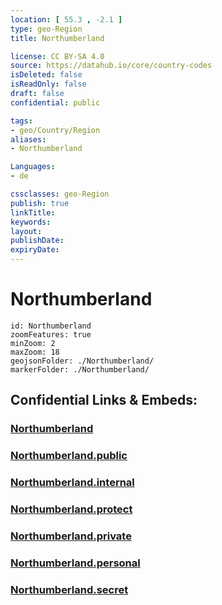 ```yaml
---
location: [ 55.3 , -2.1 ] 
type: geo-Region
title: Northumberland

license: CC BY-SA 4.0
source: https://datahub.io/core/country-codes
isDeleted: false
isReadOnly: false
draft: false
confidential: public

tags:
- geo/Country/Region
aliases:
- Northumberland

Languages:
- de

cssclasses: geo-Region
publish: true
linkTitle: 
keywords: 
layout: 
publishDate: 
expiryDate: 
---
```


# Northumberland

```leaflet
id: Northumberland
zoomFeatures: true 
minZoom: 2 
maxZoom: 18
geojsonFolder: ./Northumberland/
markerFolder: ./Northumberland/
```


## Confidential Links & Embeds: 

### [Northumberland](/_Standards/Earth/Continent/Europe/Europe~North/UK/England/Regions~England/North_East_England/Northumberland.md) 

### [Northumberland.public](/_public/Earth/Continent/Europe/Europe~North/UK/England/Regions~England/North_East_England/Northumberland.public.md) 

### [Northumberland.internal](/_internal/Earth/Continent/Europe/Europe~North/UK/England/Regions~England/North_East_England/Northumberland.internal.md) 

### [Northumberland.protect](/_protect/Earth/Continent/Europe/Europe~North/UK/England/Regions~England/North_East_England/Northumberland.protect.md) 

### [Northumberland.private](/_private/Earth/Continent/Europe/Europe~North/UK/England/Regions~England/North_East_England/Northumberland.private.md) 

### [Northumberland.personal](/_personal/Earth/Continent/Europe/Europe~North/UK/England/Regions~England/North_East_England/Northumberland.personal.md) 

### [Northumberland.secret](/_secret/Earth/Continent/Europe/Europe~North/UK/England/Regions~England/North_East_England/Northumberland.secret.md)

